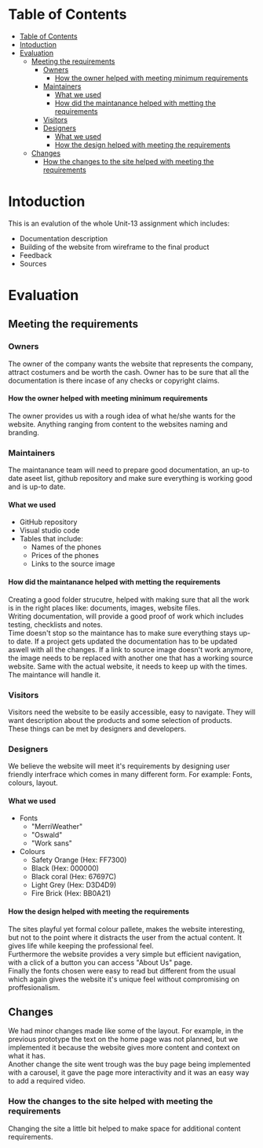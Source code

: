 # Table of Contents
- [Table of Contents](#Table-of-Contents)
- [Intoduction](#Intoduction)
- [Evaluation](#Evaluation)
  - [Meeting the requirements](#Meeting-the-requirements)
    - [Owners](#Owners)
      - [How the owner helped with meeting minimum requirements](#How-the-owner-helped-with-meeting-minimum-requirements)
    - [Maintainers](#Maintainers)
      - [What we used](#What-we-used)
      - [How did the maintanance helped with metting the requirements](#How-did-the-maintanance-helped-with-metting-the-requirements)
    - [Visitors](#Visitors)
    - [Designers](#Designers)
      - [What we used](#What-we-used-1)
      - [How the design helped with meeting the requirements](#How-the-design-helped-with-meeting-the-requirements)
  - [Changes](#Changes)
    - [How the changes to the site helped with meeting the requirements](#How-the-changes-to-the-site-helped-with-meeting-the-requirements)



# Intoduction

This is an evalution of the whole Unit-13 assignment which includes:
<br>
* Documentation description
* Building of the website from wireframe to the final product
* Feedback
* Sources

# Evaluation

## Meeting the requirements
### Owners 

The owner of the company wants the website that represents the company, attract costumers and be worth the cash. Owner has to be sure that all the documentation is there incase of any checks or copyright claims.

#### How the owner helped with meeting minimum requirements
The owner provides us with a rough idea of what he/she wants for the website. Anything ranging from content to the websites naming and branding.

### Maintainers

The maintanance team will need to prepare good documentation, an up-to date aseet list, github repository and make sure everything is working good and is up-to date.
#### What we used
* GitHub repository
* Visual studio code
* Tables that include:
  * Names of the phones
  * Prices of the phones
  * Links to the source image
#### How did the maintanance helped with metting the requirements
Creating a good folder strucutre, helped with making sure that all the work is in the right places like: documents, images, website files.
<br>
Writing documentation, will provide a good proof of work which includes testing, checklists and notes.
<br>
Time doesn't stop so the maintance has to make sure everything stays up-to date. If a project gets updated the documentation has to be updated aswell with all the changes. If a link to source image doesn't work anymore, the image needs to be replaced with another one that has a working source website.
Same with the actual website, it needs to keep up with the times. The maintance will handle it.
### Visitors
Visitors need the website to be easily accessible, easy to navigate. They will want description about the products and some selection of products. 
<br>
These things can be met by designers and developers.
### Designers
We believe the website will meet it's requirements by designing user friendly interfrace which comes in many different form. For example: Fonts, colours, layout.
#### What we used
* Fonts
  * "MerriWeather"
  * "Oswald"
  * "Work sans"
* Colours
  * Safety Orange (Hex: FF7300)
  * Black (Hex: 000000)
  * Black coral (Hex: 67697C)
  * Light Grey (Hex: D3D4D9)
  * Fire Brick (Hex: BB0A21)
#### How the design helped with meeting the requirements
The sites playful yet formal colour pallete, makes the website interesting, but not to the point where it distracts the user from the actual content. It gives life while keeping the professional feel.
<br>
Furthermore the website provides a very simple but efficient navigation, with a click of a button you can access "About Us" page.
<br>
Finally the fonts chosen were easy to read but different from the usual which again gives the website it's unique feel without compromising on proffesionalism.
## Changes
We had minor changes made like some of the layout. For example, in the previous prototype the text on the home page was not planned, but we implemented it because the website gives more content and context on what it has.
<br>
Another change the site went trough was the buy page being implemented with a carousel, it gave the page more interactivity and it was an easy way to add a required video.
### How the changes to the site helped with meeting the requirements
Changing the site a little bit helped to make space for additional content requirements.
<br>


